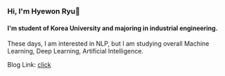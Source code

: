 ### Hi, I'm Hyewon Ryu👋

#### I'm student of Korea University and majoring in industrial engineering.
These days, I am interested in NLP, but I am studying overall Machine Learning, Deep Learning, Artificial Intelligence.

Blog Link: [click](https://hyewwn.github.io/)



<!--
**hyewwn/hyewwn** is a ✨ _special_ ✨ repository because its `README.md` (this file) appears on your GitHub profile.

Here are some ideas to get you started:

- 🔭 I’m currently working on ...
- 🌱 I’m currently learning ...
- 👯 I’m looking to collaborate on ...
- 🤔 I’m looking for help with ...
- 💬 Ask me about ...
- 📫 How to reach me: ...
- 😄 Pronouns: ...
- ⚡ Fun fact: ...
-->
